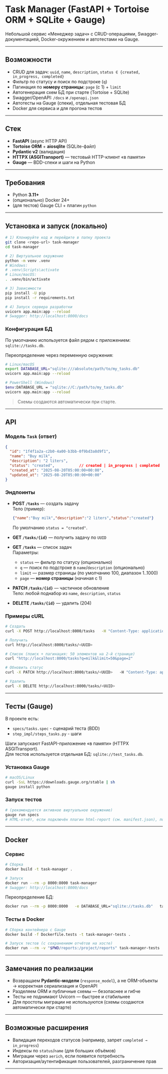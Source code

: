 # Task Manager (FastAPI + Tortoise ORM + SQLite + Gauge)

Небольшой сервис «Менеджер задач» с CRUD-операциями, Swagger-документацией, Docker-окружением и автотестами на Gauge.

---

## Возможности

- CRUD для задач: `uuid`, `name`, `description`, `status ∈ {created, in_progress, completed}`
- Фильтр по статусу и поиск по подстроке (`q`)
- Пагинация по **номеру страницы**: `page` (с 1) + `limit`
- Автогенерация схем БД при старте (Tortoise + SQLite)
- Swagger/OpenAPI: `/docs` и `/openapi.json`
- Автотесты на Gauge (спеки), отдельная тестовая БД
- Docker для сервиса и для прогона тестов

---

## Стек

- **FastAPI** (async HTTP API)  
- **Tortoise ORM** + **aiosqlite** (SQLite-файл)  
- **Pydantic v2** (валидация)  
- **HTTPX (ASGITransport)** — тестовый HTTP-клиент «в памяти»  
- **Gauge** — BDD-спеки и шаги на Python

---

## Требования

- Python **3.11+**
- (опционально) Docker 24+
- (для тестов) Gauge CLI + плагин `python`

---

## Установка и запуск (локально)

```bash
# 1) Клонируйте код и перейдите в папку проекта
git clone <repo-url> task-manager
cd task-manager

# 2) Виртуальное окружение
python -m venv .venv
# Windows:
# .venv\Scripts\activate
# Linux/macOS:
. .venv/bin/activate

# 3) Зависимости
pip install -U pip
pip install -r requirements.txt

# 4) Запуск сервера разработки
uvicorn app.main:app --reload
# Swagger: http://localhost:8000/docs
```

### Конфигурация БД

По умолчанию используется файл рядом с приложением: `sqlite://tasks.db`.

Переопределение через переменную окружения:

```bash
# Linux/macOS
export DATABASE_URL="sqlite:///absolute/path/to/my_tasks.db"
uvicorn app.main:app --reload

# PowerShell (Windows)
$env:DATABASE_URL = "sqlite://C:/path/to/my_tasks.db"
uvicorn app.main:app --reload
```

> Схемы создаются автоматически при старте.

---

## API

### Модель `Task` (ответ)

```json
{
  "id": "1f4f1a2a-c2b0-4a00-b3bb-0f9bd3a8d9f1",
  "name": "Buy milk",
  "description": "2 liters",
  "status": "created",           // created | in_progress | completed
  "created_at": "2025-08-20T05:00:00+00:00",
  "updated_at": "2025-08-20T05:00:00+00:00"
}
```

### Эндпоинты

- **POST `/tasks`** — создать задачу  
  Тело (пример):
  ```json
  {"name":"Buy milk","description":"2 liters","status":"created"}
  ```
  По умолчанию `status = "created"`.

- **GET `/tasks/{id}`** — получить задачу по `UUID`

- **GET `/tasks`** — список задач  
  Параметры:
  - `status` — фильтр по статусу (опционально)
  - `q` — поиск по подстроке в `name`/`description` (опционально)
  - `limit` — размер страницы (по умолчанию 100, диапазон 1..1000)
  - `page` — **номер страницы** (начиная с 1)

- **PATCH `/tasks/{id}`** — частичное обновление  
  Тело: любой поднабор из `name`, `description`, `status`

- **DELETE `/tasks/{id}`** — удалить (204)

### Примеры cURL

```bash
# Создать
curl -X POST http://localhost:8000/tasks   -H "Content-Type: application/json"   -d '{"name":"Buy milk","description":"2 liters"}'

# Получить
curl http://localhost:8000/tasks/<UUID>

# Список (поиск + пагинация: 50 элементов на 2-й странице)
curl "http://localhost:8000/tasks?q=milk&limit=50&page=2"

# Обновить статус
curl -X PATCH http://localhost:8000/tasks/<UUID>   -H "Content-Type: application/json"   -d '{"status":"in_progress"}'

# Удалить
curl -X DELETE http://localhost:8000/tasks/<UUID>
```

---

## Тесты (Gauge)

В проекте есть:
- `specs/tasks.spec` - сценарий теста (BDD)
- `step_impl/steps_tasks.py` - шаги

Шаги запускают FastAPI-приложение «в памяти» (HTTPX ASGITransport).  
Для тестов используется отдельная БД: `sqlite://test_tasks.db`.

### Установка Gauge

```bash
# macOS/Linux
curl -SsL https://downloads.gauge.org/stable | sh
gauge install python
```

### Запуск тестов

```bash
# (рекомендуется активное виртуальное окружение)
gauge run specs
# HTML-отчёт, если подключён плагин html-report (см. manifest.json), появится в ./reports
```

---

## Docker

### Сервис

```bash
# Сборка
docker build -t task-manager .

# Запуск
docker run --rm -p 8000:8000 task-manager
# Swagger: http://localhost:8000/docs
```

Переопределение БД:

```bash
docker run --rm -p 8000:8000   -e DATABASE_URL="sqlite://tasks.db"   task-manager
```

### Тесты в Docker

```bash
# Сборка контейнера с Gauge
docker build -f Dockerfile.tests -t task-manager-tests .

# Запуск тестов (с сохранением отчётов на хосте)
docker run --rm -v "$PWD/reports:/project/reports" task-manager-tests
```

---

## Замечания по реализации

- Возвращаем **Pydantic-модели** (`response_model`), а не ORM-объекты → корректная сериализация и OpenAPI
- Разделяем ORM и публичные схемы — безопаснее и гибче
- Тесты не поднимают Uvicorn — быстрее и стабильнее
- Для простоты миграции не используются (схемы создаются автоматически при старте)

---

## Возможные расширения

- Валидация переходов статусов (например, запрет `completed → in_progress`)
- Индексы по `status`/`name` (для больших объёмов)
- Миграции через `aerich`, если появится потребность
- Авторизация/аутентификация пользователей, разграничение прав

---
